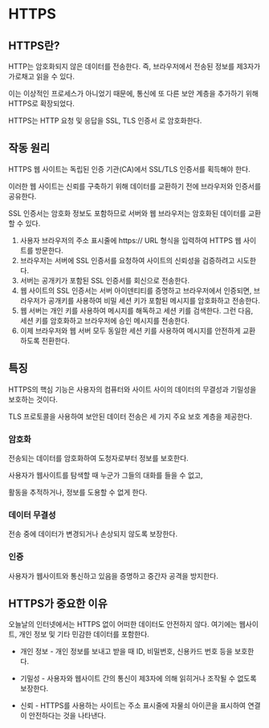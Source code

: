 # HTTPS
## HTTPS란?
HTTP는 암호화되지 않은 데이터를 전송한다. 즉, 브라우저에서 전송된 정보를 제3자가 가로채고 읽을 수 있다.

이는 이상적인 프로세스가 아니었기 때문에, 통신에 또 다른 보안 계층을 추가하기 위해 HTTPS로 확장되었다.

HTTPS는 HTTP 요청 및 응답을 SSL, TLS 인증서 로 암호화한다.

## 작동 원리

HTTPS 웹 사이트는 독립된 인증 기관(CA)에서 SSL/TLS 인증서를 획득해야 한다.

이러한 웹 사이트는 신뢰를 구축하기 위해 데이터를 교환하기 전에 브라우저와 인증서를 공유한다.

SSL 인증서는 암호화 정보도 포함하므로 서버와 웹 브라우저는 암호화된 데이터를 교환할 수 있다. 

1. 사용자 브라우저의 주소 표시줄에 https:// URL 형식을 입력하여 HTTPS 웹 사이트를 방문한다.
2. 브라우저는 서버에 SSL 인증서를 요청하여 사이트의 신뢰성을 검증하려고 시도한다.
3. 서버는 공개키가 포함된 SSL 인증서를 회신으로 전송한다.
4. 웹 사이트의 SSL 인증서는 서버 아이덴티티를 증명하고 브라우저에서 인증되면, 브라우저가 공개키를 사용하여 비밀 세션 키가 포함된 메시지를 암호화하고 전송한다.
5. 웹 서버는 개인 키를 사용하여 메시지를 해독하고 세션 키를 검색한다. 그런 다음,  세션 키를 암호화하고 브라우저에 승인 메시지를 전송한다.
6. 이제 브라우저와 웹 서버 모두 동일한 세션 키를 사용하여 메시지를 안전하게 교환하도록 전환한다.



## 특징

HTTPS의 핵심 기능은 사용자의 컴퓨터와 사이트 사이의 데이터의 무결성과 기밀성을 보호하는 것이다.

TLS 프로토콜을 사용하여 보안된 데이터 전송은 세 가지 주요 보호 계층을 제공한다.

### 암호화

전송되는 데이터를 암호화하여 도청자로부터 정보를 보호한다.

사용자가 웹사이트를 탐색할 때 누군가 그들의 대화를 들을 수 없고, 

활동을 추적하거나, 정보를 도용할 수 없게 한다.

### 데이터 무결성

전송 중에 데이터가 변경되거나 손상되지 않도록 보장한다.

### 인증
사용자가 웹사이트와 통신하고 있음을 증명하고 중간자 공격을 방지한다.

## HTTPS가 중요한 이유

오늘날의 인터넷에서는 HTTPS 없이 어떠한 데이터도 안전하지 않다. 여기에는 웹사이트, 개인 정보 및 기타 민감한 데이터를 포함한다.

* 개인 정보 - 개인 정보를 보내고 받을 때 ID, 비밀번호, 신용카드 번호 등을 보호한다.

* 기밀성 - 사용자와 웹사이트 간의 통신이 제3자에 의해 읽히거나 조작될 수 없도록 보장한다.

* 신뢰 - HTTPS를 사용하는 사이트는 주소 표시줄에 자물쇠 아이콘을 표시하여 연결이 안전하다는 것을 나타낸다.


